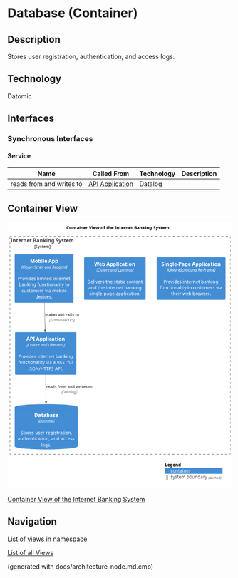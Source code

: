 # Database (Container)
## Description
Stores user registration, authentication, and access logs.

## Technology
Datomic


## Interfaces

### Synchronous Interfaces

#### Service
| Name | Called From | Technology | Description |
|---|---|---|---|
| reads from and writes to | [API Application](../../../mybank/digital-banking/internet-banking-system/api-application.md) | Datalog |  |

## Container View
![Container View of the Internet Banking System](../../../mybank/digital-banking/internet-banking-system/container-view.png)

[Container View of the Internet Banking System](../../../mybank/digital-banking/internet-banking-system/container-view.md)


## Navigation
[List of views in namespace](./views-in-namespace.md)

[List of all Views](../../../views.md)

(generated with docs/architecture-node.md.cmb)
